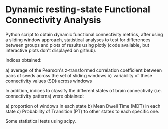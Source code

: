 # Dynamic resting-state Functional Connectivity Analysis

Python script to obtain dynamic functional connectivity metrics, after using a sliding window approach, statistical analyses to test for differences between groups and 
plots of results using plotly (code available, but interactive plots don't displayed on github). 


Indices obtained: 

a) average of the Pearson's z-transformed correlation coefficient between pairs of seeds across the set of sliding windows
b) variability of these connectivity values (SD) across windows 


In addition, indices to classify the different states of brain connectivity (i.e. connectivity patterns) were obtained: 

a) proportion of windows in each state
b) Mean Dwell Time (MDT) in each state
c) Probability of Transition (PT) to other states to each specific one. 


Some statistical tests using scipy. 
